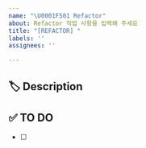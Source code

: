 ```yaml
---
name: "\U0001F501 Refactor"
about: Refactor 작업 사항을 입력해 주세요
title: "[REFACTOR] "
labels: ''
assignees: ''

---
```


## 🏷 Description
<!-- 리팩토링 할 부분에 대해 작성해 주세요. -->


## ✅ TO DO
<!-- 해야 할 일을 적어주세요. -->
- [ ] 


<!-- ## 💭 ETC -->
<!-- 기타 내용이 있을 경우 ETC 주석 해제 후 작성해 주세요 -->
